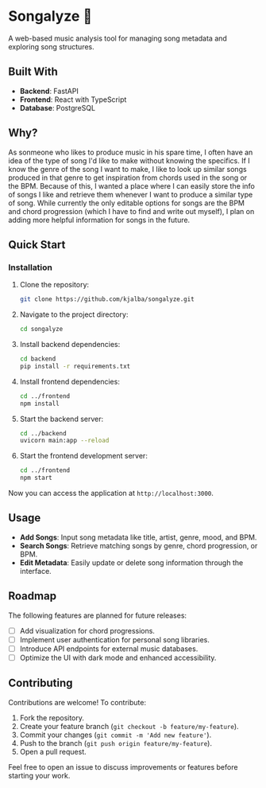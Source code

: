 # Songalyze 🎵

A web-based music analysis tool for managing song metadata and exploring song structures.

## Built With
- **Backend**: FastAPI  
- **Frontend**: React with TypeScript  
- **Database**: PostgreSQL  

## Why?

As sonmeone who likes to produce music in his spare time, I often have an idea of the type of song I'd like to make without knowing the specifics. If I know the genre of the song I want to make, I like to look up similar songs produced in that genre to get inspiration from chords used in the song or the BPM. Because of this, I wanted a place where I can easily store the info of songs I like and retrieve them whenever I want to produce a similar type of song. While currently the only editable options for songs are the BPM and chord progression (which I have to find and write out myself), I plan on adding more helpful information for songs in the future.

## Quick Start

### Installation

1. Clone the repository:

   ```sh
   git clone https://github.com/kjalba/songalyze.git
   ```

2. Navigate to the project directory:

   ```sh
   cd songalyze
   ```

3. Install backend dependencies:

   ```sh
   cd backend
   pip install -r requirements.txt
   ```

4. Install frontend dependencies:

   ```sh
   cd ../frontend
   npm install
   ```

5. Start the backend server:

   ```sh
   cd ../backend
   uvicorn main:app --reload
   ```

6. Start the frontend development server:

   ```sh
   cd ../frontend
   npm start
   ```

Now you can access the application at `http://localhost:3000`.

## Usage

- **Add Songs**: Input song metadata like title, artist, genre, mood, and BPM.  
- **Search Songs**: Retrieve matching songs by genre, chord progression, or BPM.  
- **Edit Metadata**: Easily update or delete song information through the interface.

## Roadmap

The following features are planned for future releases:

- [ ] Add visualization for chord progressions.  
- [ ] Implement user authentication for personal song libraries.  
- [ ] Introduce API endpoints for external music databases.  
- [ ] Optimize the UI with dark mode and enhanced accessibility.

## Contributing

Contributions are welcome! To contribute:

1. Fork the repository.
2. Create your feature branch (`git checkout -b feature/my-feature`).
3. Commit your changes (`git commit -m 'Add new feature'`).
4. Push to the branch (`git push origin feature/my-feature`).
5. Open a pull request.

Feel free to open an issue to discuss improvements or features before starting your work.